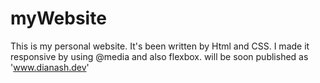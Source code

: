 # myWebsite
This is my personal website. It's been written by Html and CSS. 
I made it responsive by using @media and also flexbox.
will be soon published as 'www.dianash.dev'
